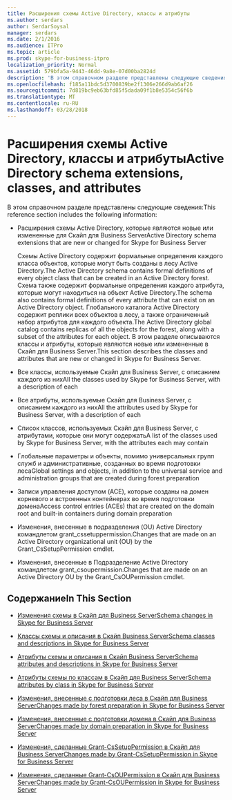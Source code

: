 ```yaml
---
title: Расширения схемы Active Directory, классы и атрибуты
ms.author: serdars
author: SerdarSoysal
manager: serdars
ms.date: 2/1/2016
ms.audience: ITPro
ms.topic: article
ms.prod: skype-for-business-itpro
localization_priority: Normal
ms.assetid: 579bfa5a-9443-46dd-9a8e-07d00ba2824d
description: 'В этом справочном разделе представлены следующие сведения:'
ms.openlocfilehash: f185a11bdc5d3700839be2f1306e266d9ab6af26
ms.sourcegitcommit: 7d819bc9eb63bfd85f5dada09f1b8e5354c56f6b
ms.translationtype: MT
ms.contentlocale: ru-RU
ms.lasthandoff: 03/28/2018
---
```

# <a name="active-directory-schema-extensions-classes-and-attributes"></a><span data-ttu-id="45ddb-103">Расширения схемы Active Directory, классы и атрибуты</span><span class="sxs-lookup"><span data-stu-id="45ddb-103">Active Directory schema extensions, classes, and attributes</span></span>
 
<span data-ttu-id="45ddb-104">В этом справочном разделе представлены следующие сведения:</span><span class="sxs-lookup"><span data-stu-id="45ddb-104">This reference section includes the following information:</span></span> 
  
- <span data-ttu-id="45ddb-105">Расширения схемы Active Directory, которые являются новые или измененные для Скайп для Business Server</span><span class="sxs-lookup"><span data-stu-id="45ddb-105">Active Directory schema extensions that are new or changed for Skype for Business Server</span></span>
    
    <span data-ttu-id="45ddb-106">Схемы Active Directory содержит формальные определения каждого класса объектов, которые могут быть созданы в лесу Active Directory.</span><span class="sxs-lookup"><span data-stu-id="45ddb-106">The Active Directory schema contains formal definitions of every object class that can be created in an Active Directory forest.</span></span> <span data-ttu-id="45ddb-107">Схема также содержит формальные определения каждого атрибута, которые могут находиться на объект Active Directory.</span><span class="sxs-lookup"><span data-stu-id="45ddb-107">The schema also contains formal definitions of every attribute that can exist on an Active Directory object.</span></span> <span data-ttu-id="45ddb-108">Глобального каталога Active Directory содержит реплики всех объектов в лесу, а также ограниченный набор атрибутов для каждого объекта.</span><span class="sxs-lookup"><span data-stu-id="45ddb-108">The Active Directory global catalog contains replicas of all the objects for the forest, along with a subset of the attributes for each object.</span></span> <span data-ttu-id="45ddb-109">В этом разделе описываются классы и атрибуты, которые являются новые или измененные в Скайп для Business Server.</span><span class="sxs-lookup"><span data-stu-id="45ddb-109">This section describes the classes and attributes that are new or changed in Skype for Business Server.</span></span>
    
- <span data-ttu-id="45ddb-110">Все классы, используемые Скайп для Business Server, с описанием каждого из них</span><span class="sxs-lookup"><span data-stu-id="45ddb-110">All the classes used by Skype for Business Server, with a description of each</span></span>
    
- <span data-ttu-id="45ddb-111">Все атрибуты, используемые Скайп для Business Server, с описанием каждого из них</span><span class="sxs-lookup"><span data-stu-id="45ddb-111">All the attributes used by Skype for Business Server, with a description of each</span></span>
    
- <span data-ttu-id="45ddb-112">Список классов, используемых Скайп для Business Server, с атрибутами, которые они могут содержать</span><span class="sxs-lookup"><span data-stu-id="45ddb-112">A list of the classes used by Skype for Business Server, with the attributes each may contain</span></span>
    
- <span data-ttu-id="45ddb-113">Глобальные параметры и объекты, помимо универсальных групп служб и административные, созданных во время подготовки леса</span><span class="sxs-lookup"><span data-stu-id="45ddb-113">Global settings and objects, in addition to the universal service and administration groups that are created during forest preparation</span></span>
    
- <span data-ttu-id="45ddb-114">Записи управления доступом (ACE), которые созданы на домен корневого и встроенных контейнерах во время подготовки домена</span><span class="sxs-lookup"><span data-stu-id="45ddb-114">Access control entries (ACEs) that are created on the domain root and built-in containers during domain preparation</span></span>
    
- <span data-ttu-id="45ddb-115">Изменения, внесенные в подразделения (OU) Active Directory командлетом grant_cssetuppermission.</span><span class="sxs-lookup"><span data-stu-id="45ddb-115">Changes that are made on an Active Directory organizational unit (OU) by the Grant_CsSetupPermission cmdlet.</span></span>
    
- <span data-ttu-id="45ddb-116">Изменения, внесенные в Подразделение Active Directory командлетом grant_csoupermission.</span><span class="sxs-lookup"><span data-stu-id="45ddb-116">Changes that are made on an Active Directory OU by the Grant_CsOUPermission cmdlet.</span></span>
    
## <a name="in-this-section"></a><span data-ttu-id="45ddb-117">Содержание</span><span class="sxs-lookup"><span data-stu-id="45ddb-117">In This Section</span></span>

- [<span data-ttu-id="45ddb-118">Изменения схемы в Скайп для Business Server</span><span class="sxs-lookup"><span data-stu-id="45ddb-118">Schema changes in Skype for Business Server</span></span>](schema-changes.md)
    
- [<span data-ttu-id="45ddb-119">Классы схемы и описания в Скайп Business Server</span><span class="sxs-lookup"><span data-stu-id="45ddb-119">Schema classes and descriptions in Skype for Business Server</span></span>](schema-classes-and-descriptions.md)
    
- [<span data-ttu-id="45ddb-120">Атрибуты схемы и описания в Скайп Business Server</span><span class="sxs-lookup"><span data-stu-id="45ddb-120">Schema attributes and descriptions in Skype for Business Server</span></span>](schema-attributes-and-descriptions.md)
    
- [<span data-ttu-id="45ddb-121">Атрибуты схемы по классам в Скайп для Business Server</span><span class="sxs-lookup"><span data-stu-id="45ddb-121">Schema attributes by class in Skype for Business Server</span></span>](schema-attributes-by-class.md)
    
- [<span data-ttu-id="45ddb-122">Изменения, внесенные с подготовки леса в Скайп для Business Server</span><span class="sxs-lookup"><span data-stu-id="45ddb-122">Changes made by forest preparation in Skype for Business Server</span></span>](changes-made-by-forest-preparation.md)
    
- [<span data-ttu-id="45ddb-123">Изменения, внесенные с подготовки домена в Скайп для Business Server</span><span class="sxs-lookup"><span data-stu-id="45ddb-123">Changes made by domain preparation in Skype for Business Server</span></span>](changes-made-by-domain-preparation.md)
    
- [<span data-ttu-id="45ddb-124">Изменения, сделанные Grant-CsSetupPermission в Скайп для Business Server</span><span class="sxs-lookup"><span data-stu-id="45ddb-124">Changes made by Grant-CsSetupPermission in Skype for Business Server</span></span>](changes-made-by-grant-cssetuppermission.md)
    
- [<span data-ttu-id="45ddb-125">Изменения, сделанные Grant-CsOUPermission в Скайп для Business Server</span><span class="sxs-lookup"><span data-stu-id="45ddb-125">Changes made by Grant-CsOUPermission in Skype for Business Server</span></span>](changes-made-by-grant-csoupermission.md)
    

